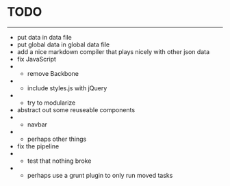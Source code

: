 # TODO
________

- put data in data file
- put global data in global data file
- add a nice markdown compiler that plays nicely with other json data
- fix JavaScript
- - remove Backbone
- - include styles.js with jQuery
- - try to modularize
- abstract out some reuseable components
- - navbar
- - perhaps other things
- fix the pipeline
- - test that nothing broke
- - perhaps use a grunt plugin to only run moved tasks

